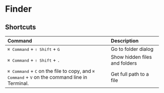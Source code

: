 # Finder

## Shortcuts

Command | Description
:-|:-
<kbd>⌘ Command</kbd> + <kbd>⇧ Shift</kbd> +  <kbd>G</kbd>| Go to folder dialog 
<kbd>⌘ Command</kbd> + <kbd>⇧ Shift</kbd> +  <kbd>.</kbd>| Show hidden files and folders 
<kbd>⌘ Command</kbd> + <kbd>C</kbd> on the file to copy, and <kbd>⌘ Command</kbd> + <kbd>V</kbd> on the command line in Terminal. |Get full path to a file 
